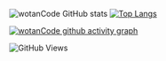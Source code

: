 <!--
Repositorio para la Card de los lenguajes utilizados
https://github.com/anuraghazra/github-readme-stats
-->
<!-- se queda este -->
![wotanCode GitHub stats](https://github-readme-stats.vercel.app/api?username=wotanCode&show_icons=true&theme=dark)
[![Top Langs](https://github-readme-stats.vercel.app/api/top-langs/?username=wotanCode&layout=compact&theme=dark)](https://github.com/wotanCode/github-readme-stats)

<!--
Repositorio para grafico de actividad
https://github.com/Ashutosh00710/github-readme-activity-graph
-->

[![wotanCode github activity graph](https://activity-graph.herokuapp.com/graph?username=wotanCode&area=true&hide_border=true&line=3AFC30&theme=react-dark)](https://github.com/wotanCode/github-readme-activity-graph)

<!--
Repositorio original de la funcion de visitas
https://komarev.com/ghpvc/
-->
![GitHub Views](https://komarev.com/ghpvc/?username=wotanCode&color=2685BF)
